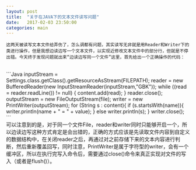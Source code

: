 ```yaml
---
layout: post
title:  "关于在JAVA下的文本文件读写问题"
date:   2017-02-03 23:50:00
categories: main
---
```


	这两天被读写文本文件给弄伤了，怎么调都有问题，其实读写无非就是用Reader和Writer下的类进行操作，但是我想边读边写一个文本文件，以实现近修改文本文件中的部分行，但就是不停出错。今天终于发现问题就出来“边读边写同一个文件”这里，首先给出一个正确操作的代码：
<br>
```Java
inputStream = Settings.class.getClass().getResourceAsStream(FILEPATH);
reader = new BufferedReader(new InputStreamReader(inputStream,"GBK"));
while ((read = reader.readLine()) != null) {
content.add(read);
}
reader.close();
outputStream = new FileOutputStream(file);
writer = new PrintWriter(outputStream);
for (String s : content){
if (s.startsWith(name)){
writer.println(name + " = " + value);
}
else
writer.println(s);
}
writer.close();
```
<br>
	可以注意到的是，对于同一个文件File，reader和writer同时只能够开启一个，所以边读边写这种方式肯定是会出错的，正确的方式应该是先读取文件内容到自定义的数据结构中，在关闭reader之后，再通过对之前存储下来的文本内容进行判断，然后重新覆盖回写，同时注意，PrintWriter是属于字符型的writer，会有一个缓冲区，所以在执行完写入命令后，需要通过close()命令来真正实现对文件的写入（或者是flush()）。



